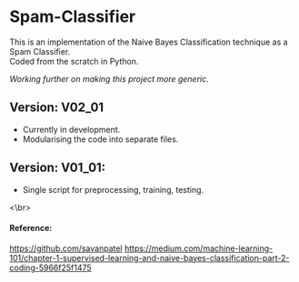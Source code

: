 # Spam-Classifier

This is an implementation of the Naive Bayes Classification technique as a Spam Classifier.    
Coded from the scratch in Python.

_Working further on making this project more generic._

## Version: V02_01
- Currently in development.
- Modularising the code into separate files.

## Version: V01_01:
- Single script for preprocessing, training, testing. 

<\br>

#### Reference:
https://github.com/savanpatel
https://medium.com/machine-learning-101/chapter-1-supervised-learning-and-naive-bayes-classification-part-2-coding-5966f25f1475
